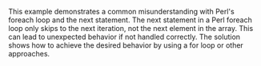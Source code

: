 This example demonstrates a common misunderstanding with Perl's foreach loop and the next statement. The next statement in a Perl foreach loop only skips to the next iteration, not the next element in the array.  This can lead to unexpected behavior if not handled correctly. The solution shows how to achieve the desired behavior by using a for loop or other approaches.
